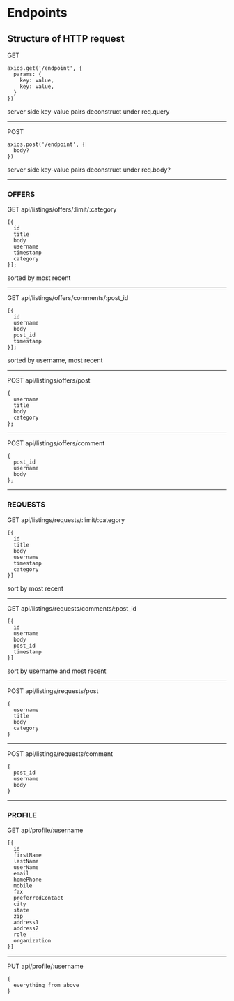 # Endpoints

## Structure of HTTP request
GET
```
axios.get('/endpoint', {
  params: {
    key: value,
    key: value,
  }
})
```
server side key-value pairs deconstruct under req.query

---

POST
```
axios.post('/endpoint', {
  body?
})
```
server side key-value pairs deconstruct under req.body?

---
### OFFERS

GET api/listings/offers/:limit/:category
```
[{
  id
  title
  body
  username
  timestamp
  category
}];
```
sorted by most recent

---

GET api/listings/offers/comments/:post_id
```
[{
  id
  username
  body
  post_id
  timestamp
}];
```
sorted by username, most recent

---
POST api/listings/offers/post
```
{
  username
  title
  body
  category
};
```
---

POST api/listings/offers/comment
```
{
  post_id
  username
  body
};
```
---

### REQUESTS

GET api/listings/requests/:limit/:category
```
[{
  id
  title
  body
  username
  timestamp
  category
}]
```
sort by most recent

---
GET api/listings/requests/comments/:post_id
```
[{
  id
  username
  body
  post_id
  timestamp
}]
```

sort by username and most recent

---
POST api/listings/requests/post
```
{
  username
  title
  body
  category
}
```

---
POST api/listings/requests/comment
```
{
  post_id
  username
  body
}
```
---

### PROFILE

GET api/profile/:username
```
[{
  id
  firstName
  lastName
  userName
  email
  homePhone
  mobile
  fax
  preferredContact
  city
  state
  zip
  address1
  address2
  role
  organization
}]
```

---

PUT api/profile/:username
```
{
  everything from above
}
```